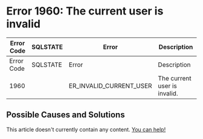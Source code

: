 
# Error 1960: The current user is invalid


| Error Code | SQLSTATE | Error | Description |
| --- | --- | --- | --- |
| Error Code | SQLSTATE | Error | Description |
| 1960 |  | ER_INVALID_CURRENT_USER | The current user is invalid. |




## Possible Causes and Solutions


This article doesn't currently contain any content. [You can help!](/kb/en/writing-and-editing-knowledge-base-articles/)

